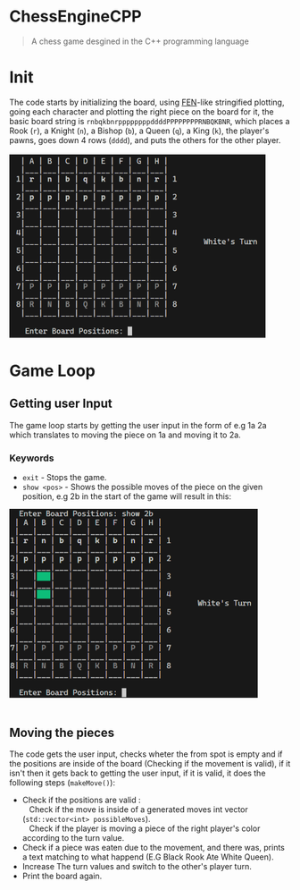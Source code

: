 # ChessEngineCPP

> A chess game desgined in the C++ programming language
# Init
The code starts by initializing the board, using [FEN](https://en.wikipedia.org/wiki/Forsyth%E2%80%93Edwards_Notation#:~:text=Forsyth%E2%80%93Edwards%20Notation%20(FEN),Scottish%20newspaper%20journalist%20David%20Forsyth.)-like stringified plotting, going each character and plotting the right piece on the board for it, the basic board string is `rnbqkbnrppppppppddddPPPPPPPPRNBQKBNR`, which places a Rook (`r`), a Knight (`n`), a Bishop (`b`), a Queen (`q`), a King (`k`), the player's pawns, goes down 4 rows (`dddd`), and puts the others for the other player. </br></br>
<picture>
<img src="https://raw.githubusercontent.com/DanPeled/ChessEngineCPP/main/README%20FILES/StartBoard.png" width="458.66666666666666666666666666667" height="328" style="pointer-events: none;"/>
</picture>
</br>
# Game Loop
## Getting user Input
The game loop starts by getting the user input in the form of <from> <to> e.g 1a 2a which translates to moving the piece on 1a and moving it to 2a.
### Keywords
- `exit` - Stops the game.
- `show <pos>` - Shows the possible moves of the piece on the given position, e.g 2b in the start of the game will result in this: </br>
<picture>
<img src="https://raw.githubusercontent.com/DanPeled/ChessEngineCPP/main/README%20FILES/ShowKeyword.png" width="444.66666666666666666666666666667" height="338"/>
</picture> </br> </br>

## Moving the pieces
The code gets the user input, checks wheter the from spot is empty and if the positions are inside of the board (Checking if the movement is valid), if it isn't then it gets back to getting the user input, if it is valid, it does the following steps (`makeMove()`): 
- Check if the positions are valid : </br>
&nbsp;&nbsp;&nbsp;Check if the move is inside of a generated moves int vector (`std::vector<int> possibleMoves`). </br>
&nbsp;&nbsp;&nbsp;Check if the player is moving a piece of the right player's color according to the turn value.
- Check if a piece was eaten due to the movement, and there was, prints a text matching to what happend (E.G Black Rook Ate White Queen).
- Increase The turn values and switch to the other's player turn.
- Print the board again.
